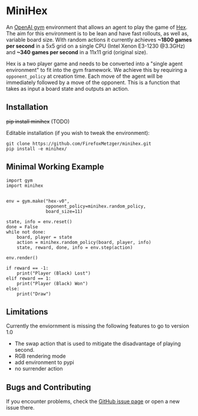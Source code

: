 # MiniHex 

An [OpenAI gym](https://github.com/openai/gym/) environment that allows an 
agent to play the game of [Hex](https://en.wikipedia.org/wiki/Hex_(board_game)).
The aim for this environment is to be lean and have fast rollouts, as well as,
variable board size. With random actions it currently achieves **~1800 games per 
second** in a 5x5 grid on a single CPU (Intel Xenon E3-1230 @3.3GHz) and 
**~340 games per second** in a 11x11 grid (original size).

Hex is a two player game and needs to be converted into a "single agent 
environment" to fit into the gym framework. We achieve this by requiring a
`opponent_policy` at creation time. Each move of the agent will be immediately
followed by a move of the opponent. This is a function that takes as input a
board state and outputs an action.

## Installation

~~pip install minihex~~ (TODO)

Editable installation (if you wish to tweak the environment):
```
git clone https://github.com/FirefoxMetzger/minihex.git
pip install -e minihex/
```

## Minimal Working Example

```
import gym
import minihex


env = gym.make("hex-v0",
               opponent_policy=minihex.random_policy,
               board_size=11)

state, info = env.reset()
done = False
while not done:
    board, player = state
    action = minihex.random_policy(board, player, info)
    state, reward, done, info = env.step(action)

env.render()

if reward == -1:
    print("Player (Black) Lost")
elif reward == 1:
    print("Player (Black) Won")
else:
    print("Draw")

```

## Limitations

Currently the enviornment is missing the following features to go to version 1.0

- The swap action that is used to mitigate the disadvantage of playing second.
- RGB rendering mode
- add environment to pypi
- no surrender action

## Bugs and Contributing
If you encounter problems, check the [GitHub issue page](https://github.com/FirefoxMetzger/minihex/issues) or open a new issue there.